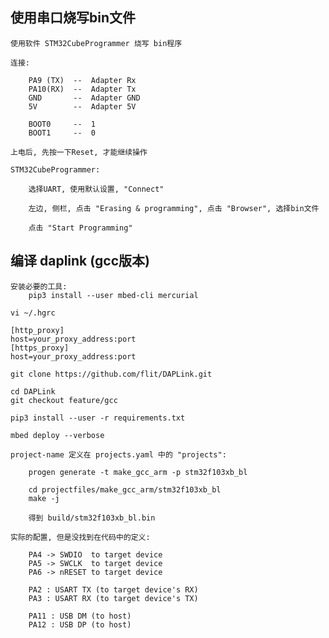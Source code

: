 ## 使用串口烧写bin文件

    使用软件 STM32CubeProgrammer 烧写 bin程序

    连接:

        PA9 (TX)  --  Adapter Rx
        PA10(RX)  --  Adapter Tx
        GND       --  Adapter GND
        5V        --  Adapter 5V

        BOOT0     --  1
        BOOT1     --  0

    上电后, 先按一下Reset, 才能继续操作

    STM32CubeProgrammer:

        选择UART, 使用默认设置, "Connect"

        左边, 侧栏, 点击 "Erasing & programming", 点击 "Browser", 选择bin文件

        点击 "Start Programming"

## 编译 daplink (gcc版本)

    安装必要的工具:
        pip3 install --user mbed-cli mercurial

    vi ~/.hgrc

    [http_proxy]
    host=your_proxy_address:port
    [https_proxy]
    host=your_proxy_address:port

    git clone https://github.com/flit/DAPLink.git

    cd DAPLink
    git checkout feature/gcc

    pip3 install --user -r requirements.txt

    mbed deploy --verbose

    project-name 定义在 projects.yaml 中的 "projects":

        progen generate -t make_gcc_arm -p stm32f103xb_bl

        cd projectfiles/make_gcc_arm/stm32f103xb_bl
        make -j

        得到 build/stm32f103xb_bl.bin

    实际的配置, 但是没找到在代码中的定义:

        PA4 -> SWDIO  to target device
        PA5 -> SWCLK  to target device
        PA6 -> nRESET to target device

        PA2 : USART TX (to target device's RX)
        PA3 : USART RX (to target device's TX)

        PA11 : USB DM (to host)
        PA12 : USB DP (to host)

